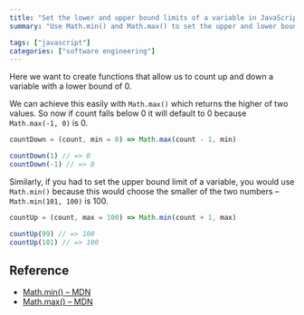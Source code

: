 ```yaml
---
title: "Set the lower and upper bound limits of a variable in JavaScript"
summary: "Use Math.min() and Math.max() to set the upper and lower bound limits of a variable"

tags: ["javascript"]
categories: ["software engineering"]
---
```


Here we want to create functions that allow us to count up and down a variable with a lower bound of 0.

We can achieve this easily with `Math.max()` which returns the higher of two values. So now if count falls below 0 it will default to 0 because `Math.max(-1, 0)` is 0.

```js
countDown = (count, min = 0) => Math.max(count - 1, min)

countDown(1) // => 0
countDown(-1) // => 0
```

Similarly, if you had to set the upper bound limit of a variable, you would use `Math.min()` because this would choose the smaller of the two numbers – `Math.min(101, 100)` is 100.

```js
countUp = (count, max = 100) => Math.min(count + 1, max)

countUp(99) // => 100
countUp(101) // => 100
```

## Reference

- [Math.min() – MDN](https://developer.mozilla.org/en-US/docs/Web/JavaScript/Reference/Global_Objects/Math/min)
- [Math.max() – MDN](https://developer.mozilla.org/en-US/docs/Web/JavaScript/Reference/Global_Objects/Math/max)
